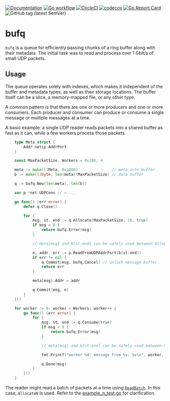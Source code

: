 [![Documentation](https://pkg.go.dev/badge/nikand.dev/go/bufq)](https://pkg.go.dev/nikand.dev/go/bufq?tab=doc)
[![Go workflow](https://github.com/nikandfor/bufq/actions/workflows/go.yml/badge.svg)](https://github.com/nikandfor/bufq/actions/workflows/go.yml)
[![CircleCI](https://circleci.com/gh/nikandfor/bufq.svg?style=svg)](https://circleci.com/gh/nikandfor/bufq)
[![codecov](https://codecov.io/gh/nikandfor/bufq/tags/latest/graph/badge.svg)](https://codecov.io/gh/nikandfor/bufq)
[![Go Report Card](https://goreportcard.com/badge/nikand.dev/go/bufq)](https://goreportcard.com/report/nikand.dev/go/bufq)
![GitHub tag (latest SemVer)](https://img.shields.io/github/v/tag/nikandfor/bufq?sort=semver)

# bufq

`bufq` is a queue for efficiently passing chunks of a ring buffer along with their metadata.
The initial task was to read and process over 1 Gbit/s of small UDP packets.

## Usage

The queue operates solely with indexes, which makes it independent of the buffer and metadata types, as well as their storage locations.
The buffer itself can be a slice, a memory-mapped file, or any other type.

A common pattern is that there are one or more producers and one or more consumers.
Each producer and consumer can produce or consume a single message or multiple messages at a time.

A basic example: a single UDP reader reads packets into a shared buffer as fast as it can, while a few workers process those packets.

```go
	type Meta struct {
		Addr netip.AddrPort
	}

	const MaxPacketSize, Workers = 0x100, 4

	meta := make([]Meta, 0x1000)               // meta info buffer
	b := make([]byte, len(meta)*MaxPacketSize) // data buffer

	q := bufq.New(len(meta), len(b))

	var p *net.UDPConn // = ...

	go func() (err error) {
		defer q.Close()

		for {
			msg, st, end := q.Allocate(MaxPacketSize, 16, true)
			if msg < 0 {
				return bufq.Error(msg)
			}

			// meta[msg] and b[st:end] can be safely used between Allocate and Commit calls.

			n, addr, err := p.ReadFromUDPAddrPort(b[st:end])
			if err != nil {
				q.Commit(msg, bufq.Cancel) // unlock message buffer
				return err
			}

			meta[msg].Addr = addr

			q.Commit(msg, n)
		}
	}()

	for worker := 0; worker < Workers; worker++ {
		go func() (err error) {
			for {
				msg, st, end := q.Consume(true)
				if msg < 0 {
					return bufq.Error(msg)
				}

				// meta[msg] and b[st:end] can be safely used between Consume and Done calls.

				fmt.Printf("worker %d: message from %v: %s\n", worker, meta[msg].Addr, b[st:end])

				q.Done(msg)
			}
		}()
	}
```

The reader might read a batch of packets at a time using [`ReadBatch`](https://pkg.go.dev/golang.org/x/net/ipv6#PacketConn.ReadBatch).
In this case, `AllocateN` is used. Refer to the [example_n_test.go](example_n_test.go) for clarification.
